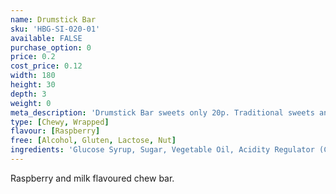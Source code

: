 ```yaml
---
name: Drumstick Bar
sku: 'HBG-SI-020-01'
available: FALSE
purchase_option: 0
price: 0.2
cost_price: 0.12
width: 180
height: 30
depth: 3
weight: 0
meta_description: 'Drumstick Bar sweets only 20p. Traditional sweets and more at Humbugs Confectionery Store. Specialists in satisfying your sweet tooth!'
type: [Chewy, Wrapped]
flavour: [Raspberry]
free: [Alcohol, Gluten, Lactose, Nut]
ingredients: 'Glucose Syrup, Sugar, Vegetable Oil, Acidity Regulator (Citric Acid), Gelatine, Emulsifier (Glycerol Mono Stearate), Flavouring, Natural Colours'
---
```

Raspberry and milk flavoured chew bar.